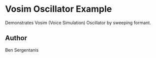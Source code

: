 # Vosim Oscillator Example

Demonstrates Vosim (Voice Simulation) Oscillator by sweeping formant.

## Author

Ben Sergentanis